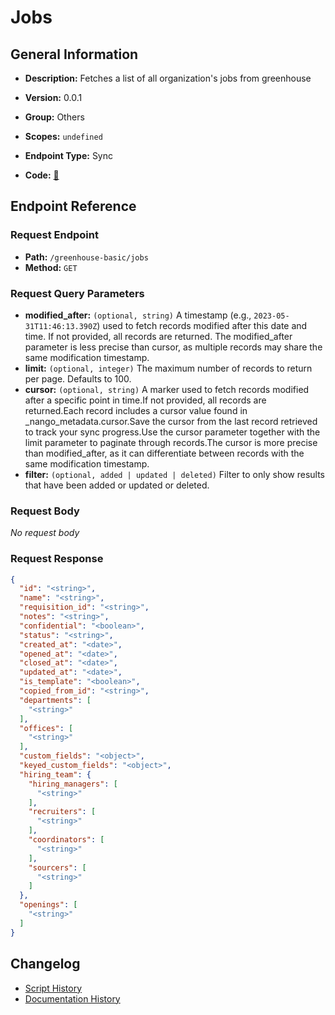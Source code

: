 # Jobs

## General Information

- **Description:** Fetches a list of all organization's jobs from greenhouse

- **Version:** 0.0.1
- **Group:** Others
- **Scopes:** `undefined`
- **Endpoint Type:** Sync
- **Code:** [🔗](https://github.com/NangoHQ/integration-templates/tree/main/integrations/greenhouse-basic/syncs/jobs.ts)


## Endpoint Reference

### Request Endpoint

- **Path:** `/greenhouse-basic/jobs`
- **Method:** `GET`

### Request Query Parameters

- **modified_after:** `(optional, string)` A timestamp (e.g., `2023-05-31T11:46:13.390Z`) used to fetch records modified after this date and time. If not provided, all records are returned. The modified_after parameter is less precise than cursor, as multiple records may share the same modification timestamp.
- **limit:** `(optional, integer)` The maximum number of records to return per page. Defaults to 100.
- **cursor:** `(optional, string)` A marker used to fetch records modified after a specific point in time.If not provided, all records are returned.Each record includes a cursor value found in _nango_metadata.cursor.Save the cursor from the last record retrieved to track your sync progress.Use the cursor parameter together with the limit parameter to paginate through records.The cursor is more precise than modified_after, as it can differentiate between records with the same modification timestamp.
- **filter:** `(optional, added | updated | deleted)` Filter to only show results that have been added or updated or deleted.

### Request Body

_No request body_

### Request Response

```json
{
  "id": "<string>",
  "name": "<string>",
  "requisition_id": "<string>",
  "notes": "<string>",
  "confidential": "<boolean>",
  "status": "<string>",
  "created_at": "<date>",
  "opened_at": "<date>",
  "closed_at": "<date>",
  "updated_at": "<date>",
  "is_template": "<boolean>",
  "copied_from_id": "<string>",
  "departments": [
    "<string>"
  ],
  "offices": [
    "<string>"
  ],
  "custom_fields": "<object>",
  "keyed_custom_fields": "<object>",
  "hiring_team": {
    "hiring_managers": [
      "<string>"
    ],
    "recruiters": [
      "<string>"
    ],
    "coordinators": [
      "<string>"
    ],
    "sourcers": [
      "<string>"
    ]
  },
  "openings": [
    "<string>"
  ]
}
```

## Changelog

- [Script History](https://github.com/NangoHQ/integration-templates/commits/main/integrations/greenhouse-basic/syncs/jobs.ts)
- [Documentation History](https://github.com/NangoHQ/integration-templates/commits/main/integrations/greenhouse-basic/syncs/jobs.md)

<!-- END  GENERATED CONTENT -->

